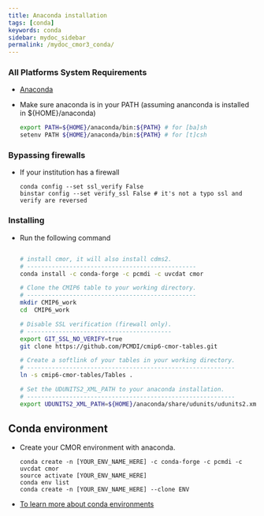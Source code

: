 ```yaml
---
title: Anaconda installation
tags: [conda]
keywords: conda
sidebar: mydoc_sidebar
permalink: /mydoc_cmor3_conda/
---
```


### All Platforms System Requirements

  * [Anaconda](https://www.continuum.io/)
  * Make sure anaconda is in your PATH (assuming ananconda is installed in ${HOME}/anaconda)

    ```sh
    export PATH=${HOME}/anaconda/bin:${PATH} # for [ba]sh
    setenv PATH ${HOME}/anaconda/bin:${PATH} # for [t]csh
    ``` 

### Bypassing firewalls

  * If your institution has a firewall

    ```
    conda config --set ssl_verify False
    binstar config --set verify_ssl False # it's not a typo ssl and verify are reversed
    ```

### Installing

  * Run the following command
   
    ```bash

    # install cmor, it will also install cdms2.
    # ------------------------------------------------
    conda install -c conda-forge -c pcmdi -c uvcdat cmor

    # Clone the CMIP6 table to your working directory.
    # ------------------------------------------------
    mkdir CMIP6_work
    cd  CMIP6_work

    # Disable SSL verification (firewall only).
    # -----------------------------------------
    export GIT_SSL_NO_VERIFY=true
    git clone https://github.com/PCMDI/cmip6-cmor-tables.git

    # Create a softlink of your tables in your working directory.
    # -----------------------------------------------------------
    ln -s cmip6-cmor-tables/Tables .

    # Set the UDUNITS2_XML_PATH to your anaconda installation.
    # -----------------------------------------------------------
    export UDUNITS2_XML_PATH=${HOME}/anaconda/share/udunits/udunits2.xml
    ```

## Conda environment

  * Create your CMOR environment with anaconda.

    ```
    conda create -n [YOUR_ENV_NAME_HERE] -c conda-forge -c pcmdi -c uvcdat cmor
    source activate [YOUR_ENV_NAME_HERE]
    conda env list 
    conda create -n [YOUR_ENV_NAME_HERE] --clone ENV 
    ```

  * [To learn more about conda environments](http://conda.pydata.org/docs/using/envs.html)




